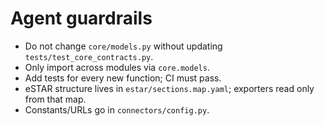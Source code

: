 # Agent guardrails
- Do not change `core/models.py` without updating `tests/test_core_contracts.py`.
- Only import across modules via `core.models`.
- Add tests for every new function; CI must pass.
- eSTAR structure lives in `estar/sections.map.yaml`; exporters read only from that map.
- Constants/URLs go in `connectors/config.py`.
